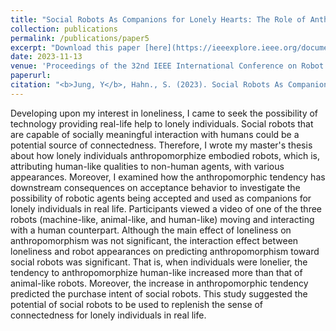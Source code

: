 ```yaml
---
title: "Social Robots As Companions for Lonely Hearts: The Role of Anthropomorphism and Robot Appearance"
collection: publications
permalink: /publications/paper5
excerpt: "Download this paper [here](https://ieeexplore.ieee.org/document/10309617)."
date: 2023-11-13
venue: 'Proceedings of the 32nd IEEE International Conference on Robot and Human Interactive Communication (RO-MAN)'
paperurl: 
citation: "<b>Jung, Y</b>, Hahn., S. (2023). Social Robots As Companions for Lonely Hearts: The Role of Anthropomorphism and Robot Appearance. <i>2023 32nd IEEE International Conference on Robot and Human Interactive Communication (RO-MAN)</i>, 2520–2525. https://doi.org/10.1109/RO-MAN57019.2023.10309617."
---
```


Developing upon my interest in loneliness, I came to seek the possibility of technology providing real-life help to lonely individuals. Social robots that are capable of socially meaningful interaction with humans could be a potential source of connectedness. Therefore, I wrote my master's thesis about how lonely individuals anthropomorphize embodied robots, which is, attributing human-like qualities to non-human agents, with various appearances. Moreover, I examined how the anthropomorphic tendency has downstream consequences on acceptance behavior to investigate the possibility of robotic agents being accepted and used as companions for lonely individuals in real life. Participants viewed a video of one of the three robots (machine-like, animal-like, and human-like) moving and interacting with a human counterpart. Although the main effect of loneliness on anthropomorphism was not significant, the interaction effect between loneliness and robot appearances on predicting anthropomorphism toward social robots was significant. That is, when individuals were lonelier, the tendency to anthropomorphize human-like increased more than that of animal-like robots. Moreover, the increase in anthropomorphic tendency predicted the purchase intent of social robots. This study suggested the potential of social robots to be used to replenish the sense of connectedness for lonely individuals in real life.

